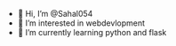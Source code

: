 - 👋 Hi, I’m @Sahal054
- 👀 I’m interested in webdevlopment 
- 🌱 I’m currently learning python and flask


<!---
Sahal054/Sahal054 is a ✨ special ✨ repository because its `README.md` (this file) appears on your GitHub profile.
You can click the Preview link to take a look at your changes.
--->
